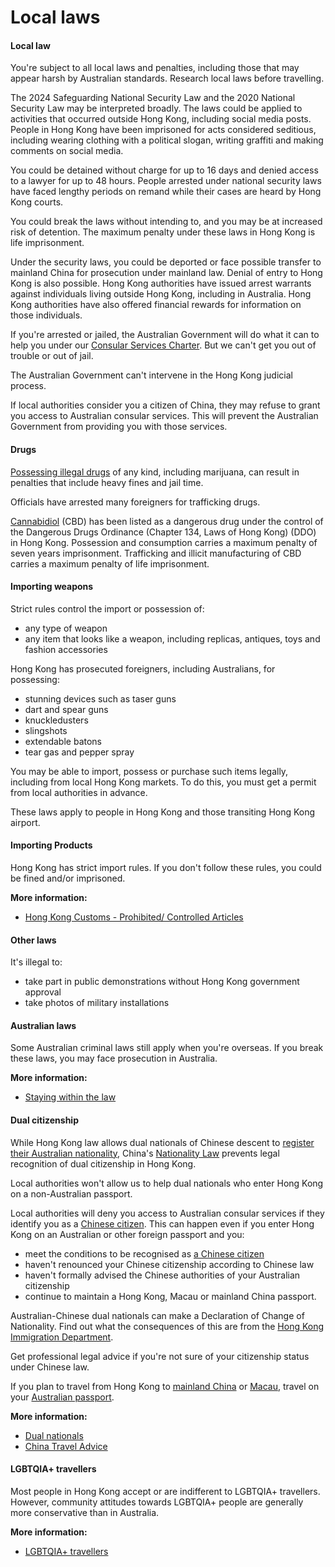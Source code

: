 # Local laws

#### Local law

You're subject to all local laws and penalties, including those that may appear harsh by Australian standards. Research local laws before travelling.  
  
The 2024 Safeguarding National Security Law and the 2020 National Security Law may be interpreted broadly. The laws could be applied to activities that occurred outside Hong Kong, including social media posts. People in Hong Kong have been imprisoned for acts considered seditious, including wearing clothing with a political slogan, writing graffiti and making comments on social media.

You could be detained without charge for up to 16 days and denied access to a lawyer for up to 48 hours. People arrested under national security laws have faced lengthy periods on remand while their cases are heard by Hong Kong courts.

You could break the laws without intending to, and you may be at increased risk of detention. The maximum penalty under these laws in Hong Kong is life imprisonment.

Under the security laws, you could be deported or face possible transfer to mainland China for prosecution under mainland law. Denial of entry to Hong Kong is also possible. Hong Kong authorities have issued arrest warrants against individuals living outside Hong Kong, including in Australia. Hong Kong authorities have also offered financial rewards for information on those individuals.

If you're arrested or jailed, the Australian Government will do what it can to help you under our [Consular Services Charter](https://www.smartraveller.gov.au/node/46). But we can't get you out of trouble or out of jail.

The Australian Government can't intervene in the Hong Kong judicial process.

If local authorities consider you a citizen of China, they may refuse to grant you access to Australian consular services. This will prevent the Australian Government from providing you with those services.

#### Drugs

[Possessing illegal drugs](/node/103) of any kind, including marijuana, can result in penalties that include heavy fines and jail time.

Officials have arrested many foreigners for trafficking drugs.

[Cannabidiol](https://www.nd.gov.hk/en/CBD.html) (CBD) has been listed as a dangerous drug under the control of the Dangerous Drugs Ordinance (Chapter 134, Laws of Hong Kong) (DDO) in Hong Kong. Possession and consumption carries a maximum penalty of seven years imprisonment. Trafficking and illicit manufacturing of CBD carries a maximum penalty of life imprisonment.

#### Importing weapons

Strict rules control the import or possession of:

* any type of weapon
* any item that looks like a weapon, including replicas, antiques, toys and fashion accessories

Hong Kong has prosecuted foreigners, including Australians, for possessing:

* stunning devices such as taser guns
* dart and spear guns
* knuckledusters
* slingshots
* extendable batons
* tear gas and pepper spray

You may be able to import, possess or purchase such items legally, including from local Hong Kong markets. To do this, you must get a permit from local authorities in advance.

These laws apply to people in Hong Kong and those transiting Hong Kong airport.

#### Importing Products

Hong Kong has strict import rules. If you don't follow these rules, you could be fined and/or imprisoned.

**More information:**

* [Hong Kong Customs - Prohibited/ Controlled Articles](https://www.customs.gov.hk/en/service-enforcement-information/passenger-clearance/prohibited-controlled-items/index.html)

#### Other laws

It's illegal to:

* take part in public demonstrations without Hong Kong government approval
* take photos of military installations

#### Australian laws

Some Australian criminal laws still apply when you're overseas. If you break these laws, you may face prosecution in Australia.

**More information:**

* [Staying within the law](/node/350)

#### Dual citizenship

While Hong Kong law allows dual nationals of Chinese descent to [register their Australian nationality](https://www.immd.gov.hk/eng/services/chinese_nationality/Declaration_of_Change_of_Nationality.html), China's [Nationality Law](https://www.immd.gov.hk/eng/residents/immigration/chinese/law.html) prevents legal recognition of dual citizenship in Hong Kong.

Local authorities won't allow us to help dual nationals who enter Hong Kong on a non-Australian passport.

Local authorities will deny you access to Australian consular services if they identify you as a [Chinese citizen](https://www.immd.gov.hk/eng/residents/immigration/chinese/law.html). This can happen even if you enter Hong Kong on an Australian or other foreign passport and you:

* meet the conditions to be recognised as [a Chinese citizen](https://www.immd.gov.hk/eng/residents/immigration/chinese/law.html)
* haven't renounced your Chinese citizenship according to Chinese law
* haven't formally advised the Chinese authorities of your Australian citizenship
* continue to maintain a Hong Kong, Macau or mainland China passport.

Australian-Chinese dual nationals can make a Declaration of Change of Nationality. Find out what the consequences of this are from the [Hong Kong Immigration Department](https://www.immd.gov.hk/eng/services/chinese_nationality/Declaration_of_Change_of_Nationality.html).

Get professional legal advice if you're not sure of your citizenship status under Chinese law.

If you plan to travel from Hong Kong to [mainland China](https://www.smartraveller.gov.au/destinations/asia/china?) or [Macau](https://www.smartraveller.gov.au/destinations/asia/macau), travel on your [Australian passport](https://www.smartraveller.gov.au/consular-services/passport-services).  
  
**More information:**

* [Dual nationals](/node/65)
* [China Travel Advice](/node/277)

#### LGBTQIA+ travellers

Most people in Hong Kong accept or are indifferent to LGBTQIA+ travellers. However, community attitudes towards LGBTQIA+ people are generally more conservative than in Australia.

**More information:**

* [LGBTQIA+ travellers](/node/349)